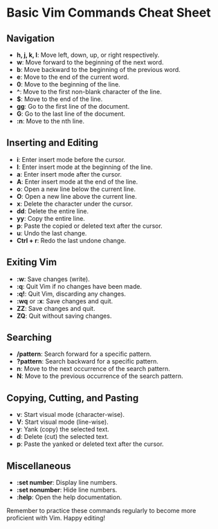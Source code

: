 # Basic Vim Commands Cheat Sheet

## Navigation

- **h, j, k, l**: Move left, down, up, or right respectively.
- **w**: Move forward to the beginning of the next word.
- **b**: Move backward to the beginning of the previous word.
- **e**: Move to the end of the current word.
- **0**: Move to the beginning of the line.
- **^**: Move to the first non-blank character of the line.
- **$**: Move to the end of the line.
- **gg**: Go to the first line of the document.
- **G**: Go to the last line of the document.
- **:n**: Move to the nth line.

## Inserting and Editing

- **i**: Enter insert mode before the cursor.
- **I**: Enter insert mode at the beginning of the line.
- **a**: Enter insert mode after the cursor.
- **A**: Enter insert mode at the end of the line.
- **o**: Open a new line below the current line.
- **O**: Open a new line above the current line.
- **x**: Delete the character under the cursor.
- **dd**: Delete the entire line.
- **yy**: Copy the entire line.
- **p**: Paste the copied or deleted text after the cursor.
- **u**: Undo the last change.
- **Ctrl + r**: Redo the last undone change.

## Exiting Vim

- **:w**: Save changes (write).
- **:q**: Quit Vim if no changes have been made.
- **:q!**: Quit Vim, discarding any changes.
- **:wq** or **:x**: Save changes and quit.
- **ZZ**: Save changes and quit.
- **ZQ**: Quit without saving changes.

## Searching

- **/pattern**: Search forward for a specific pattern.
- **?pattern**: Search backward for a specific pattern.
- **n**: Move to the next occurrence of the search pattern.
- **N**: Move to the previous occurrence of the search pattern.

## Copying, Cutting, and Pasting

- **v**: Start visual mode (character-wise).
- **V**: Start visual mode (line-wise).
- **y**: Yank (copy) the selected text.
- **d**: Delete (cut) the selected text.
- **p**: Paste the yanked or deleted text after the cursor.

## Miscellaneous

- **:set number**: Display line numbers.
- **:set nonumber**: Hide line numbers.
- **:help**: Open the help documentation.

Remember to practice these commands regularly to become more proficient with Vim. Happy editing!
